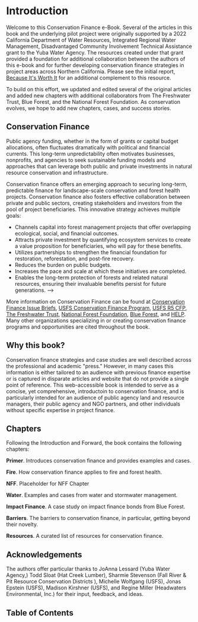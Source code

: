 # Introduction
Welcome to this Conservation Finance e-Book. Several of the articles in this book and the underlying pilot project were originally supported by a 2022 California Department of Water Resources, Integrated Regional Water Management, Disadvantaged Community Involvement Technical Assistance grant to the Yuba Water Agency. The resources created under that grant provided a foundation for additional collaboration between the authors of this e-book and for further developing conservation finance strategies in project areas across Northern California. Please see the initial report, [Because It's Worth It](http://gg.gg/1aut0n) for an additional complement to this resource.

To build on this effort, we updated and edited several of the original articles and added new chapters with additional collaborators from The Freshwater Trust, Blue Forest, and the National Forest Foundation. As conservation evolves, we hope to add new chapters, cases, and success stories.

## Conservation Finance
Public agency funding, whether in the form of grants or capital budget allocations, often fluctuates dramatically with political and financial currents. This long-term unpredictability often motivates businesses, nonprofits, and agencies to seek sustainable funding models and approaches that can leverage both public and private investments in natural resource conservation and infrastructure.

Conservation finance offers an emerging approach to securing long-term, predictable finance for landscape-scale conservation and forest health projects. Conservation finance also fosters effective collaboration between private and public sectors, creating stakeholders and investors from the pool of project beneficiaries. This innovative strategy achieves multiple goals:

- Channels capital into forest management projects that offer overlapping ecological, social, and financial outcomes.
- Attracts private investment by quantifying ecosystem services to create a value proposition for beneficiaries, who will pay for these benefits.
- Utilizes partnerships to strengthen the financial foundation for restoration, reforestation, and post-fire recovery.
- Reduces the burden on public budgets.
- Increases the pace and scale at which these initiatives are completed.
- Enables the long-term protection of forests and related natural resources, ensuring their invaluable benefits persist for future generations.
-->

More information on Conservation Finance can be found at [Conservation Finance Issue Briefs](http://gg.gg/1aut36), [USFS Conservation Finance Program](http://gg.gg/1aut3c), [USFS R5 CFP](http://gg.gg/1aut3r), [The Freshwater Trust](https://www.thefreshwatertrust.org/), [National Forest Foundation](http://gg.gg/1bap8q), [Blue Forest](https://blueforest.org), and [HELP](https://www.healthyeldorado.org/). Many other organizations specializing in or creating conservation finance programs and opportunities are cited throughout the book. 

## Why this book?


Conservation finance strategies and case studies are well described across the professional and academic "press." However, in many cases this information is either tailored to an audience with previous finance expertise or is captured in disparate articles and website that do not provide a single point of reference. This web-accessible book is intended to serve as a concise, yet comprehensive, introductoin to conservation finance, and is particularly intended for an audience of public agency land and resource managers, their public agency and NGO partners, and other individuals without specific expertise in  project finance.

## Chapters
Following the Introduction and Forward, the book contains the following chapters:

**Primer**. Introduces conservation finance and provides examples and cases.

**Fire**. How conservation finance applies to fire and forest health.

**NFF**. Placeholder for NFF Chapter

**Water**. Examples and cases from water and stormwater management.

**Impact Finance**. A case study on impact finance bonds from Blue Forest.

**Barriers**. The barriers to conservation finance, in particular, getting beyond their novelty.

**Resources**. A curated list of resources for conservation finance.

## Acknowledgements

The authors offer particular thanks to JoAnna Lessard (Yuba Water Agency,) Todd Sloat (Hat Creek Lumber), Sharmie Stevenson (Fall River & Pit Resource Conservation Districts ), Michelle Wolfgang (USFS), Jonas Epstein (USFS), Madison Kirshner (USFS), and Regine Miller (Headwaters Environmental, Inc.) for their input, feedback, and ideas.


## Table of Contents

```{tableofcontents}

```
